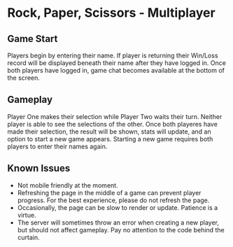 # Rock, Paper, Scissors - Multiplayer

## Game Start
Players begin by entering their name. If player is returning their Win/Loss record will be displayed beneath their name after they have logged in. Once both players have logged in, game chat becomes available at the bottom of the screen.

## Gameplay
Player One makes their selection while Player Two waits their turn. Neither player is able to see the selections of the other. Once both playeres have made their selection, the result will be shown, stats will update, and an option to start a new game appears. Starting a new game requires both players to enter their names again.

## Known Issues
* Not mobile friendly at the moment.
* Refreshing the page in the middle of a game can prevent player progress. For the best experience, please do not refresh the page.
* Occasionally, the page can be slow to render or update. Patience is a virtue.
* The server will sometimes throw an error when creating a new player, but should not affect gameplay. Pay no attention to the code behind the curtain.
